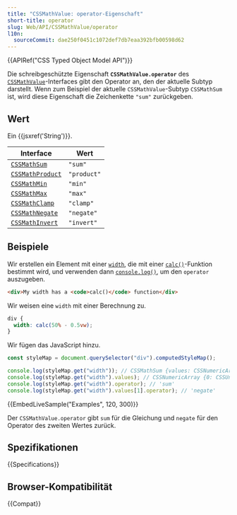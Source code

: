 ```yaml
---
title: "CSSMathValue: operator-Eigenschaft"
short-title: operator
slug: Web/API/CSSMathValue/operator
l10n:
  sourceCommit: dae250f0451c1072def7db7eaa392bfb00598d62
---
```


{{APIRef("CSS Typed Object Model API")}}

Die schreibgeschützte Eigenschaft **`CSSMathValue.operator`** des [`CSSMathValue`](/de/docs/Web/API/CSSMathValue)-Interfaces gibt den Operator an, den der aktuelle Subtyp darstellt. Wenn zum Beispiel der aktuelle `CSSMathValue`-Subtyp `CSSMathSum` ist, wird diese Eigenschaft die Zeichenkette `"sum"` zurückgeben.

## Wert

Ein {{jsxref('String')}}.

| Interface                     | Wert        |
| ----------------------------- | ----------- |
| [`CSSMathSum`](/de/docs/Web/API/CSSMathSum)     | `"sum"`     |
| [`CSSMathProduct`](/de/docs/Web/API/CSSMathProduct) | `"product"` |
| [`CSSMathMin`](/de/docs/Web/API/CSSMathMin)     | `"min"`     |
| [`CSSMathMax`](/de/docs/Web/API/CSSMathMax)     | `"max"`     |
| [`CSSMathClamp`](/de/docs/Web/API/CSSMathClamp)   | `"clamp"`   |
| [`CSSMathNegate`](/de/docs/Web/API/CSSMathNegate)  | `"negate"`  |
| [`CSSMathInvert`](/de/docs/Web/API/CSSMathInvert)  | `"invert"`  |

## Beispiele

Wir erstellen ein Element mit einer [`width`](/de/docs/Web/CSS/width), die mit einer [`calc()`](/de/docs/Web/CSS/calc)-Funktion bestimmt wird, und verwenden dann [`console.log()`](/de/docs/Web/API/Console/log_static), um den `operator` auszugeben.

```html
<div>My width has a <code>calc()</code> function</div>
```

Wir weisen eine `width` mit einer Berechnung zu.

```css
div {
  width: calc(50% - 0.5vw);
}
```

Wir fügen das JavaScript hinzu.

```js
const styleMap = document.querySelector("div").computedStyleMap();

console.log(styleMap.get("width")); // CSSMathSum {values: CSSNumericArray, operator: "sum"}
console.log(styleMap.get("width").values); // CSSNumericArray {0: CSSUnitValue, 1: CSSMathNegate, length: 2}
console.log(styleMap.get("width").operator); // 'sum'
console.log(styleMap.get("width").values[1].operator); // 'negate'
```

{{EmbedLiveSample("Examples", 120, 300)}}

Der `CSSMathValue.operator` gibt `sum` für die Gleichung und `negate` für den Operator des zweiten Wertes zurück.

## Spezifikationen

{{Specifications}}

## Browser-Kompatibilität

{{Compat}}
